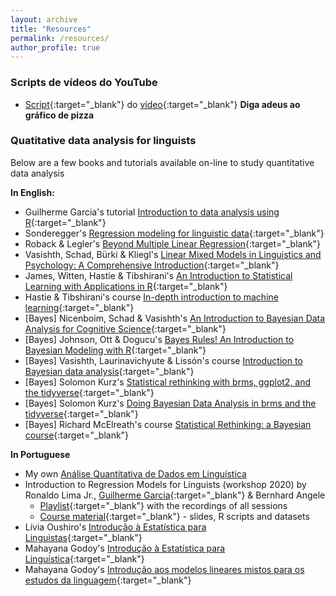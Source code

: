 ```yaml
---
layout: archive
title: "Resources"
permalink: /resources/
author_profile: true
---
```


### Scripts de vídeos do YouTube

- [Script](/files/RScripts/pizza.R.pdf){:target="_blank"} do [vídeo](https://youtu.be/3-FxBB2pap4){:target="_blank"} **Diga adeus ao gráfico de pizza**

### Quatitative data analysis for linguists

Below are a few books and tutorials available on-line to study quantitative data analysis

**In English:**

- Guilherme Garcia's tutorial [Introduction to data analysis using R](https://guilhermegarcia.github.io/rWorkshop/garcia_rWorkshop_complete.html){:target="_blank"}
- Sonderegger's [Regression modeling for linguistic data](https://osf.io/pnumg/){:target="_blank"}
- Roback & Legler's [Beyond Multiple Linear Regression](https://bookdown.org/roback/bookdown-BeyondMLR/){:target="_blank"}
- Vasishth, Schad, Bürki & Kliegl's [Linear Mixed Models in Linguistics and Psychology: A Comprehensive Introduction](https://vasishth.github.io/Freq_CogSci/){:target="_blank"}
- James, Witten, Hastie & Tibshirani's [An Introduction to Statistical Learning with Applications in R](https://www.statlearning.com){:target="_blank"}
- Hastie & Tibshirani's course [In-depth introduction to machine learning](https://www.dataschool.io/15-hours-of-expert-machine-learning-videos/){:target="_blank"}
- [Bayes] Nicenboim, Schad & Vasishth's [An Introduction to Bayesian Data Analysis for Cognitive Science](https://vasishth.github.io/bayescogsci/book/){:target="_blank"}
- [Bayes] Johnson, Ott & Dogucu's [Bayes Rules! An Introduction to Bayesian Modeling with R](https://www.bayesrulesbook.com){:target="_blank"}
- [Bayes] Vasishth, Laurinavichyute & Lissón's course [Introduction to Bayesian data analysis](https://vasishth.github.io/IntroBayesSMLP2021/){:target="_blank"}
- [Bayes] Solomon Kurz's [Statistical rethinking with brms, ggplot2, and the tidyverse](https://bookdown.org/content/4857/){:target="_blank"}
- [Bayes] Solomon Kurz's [Doing Bayesian Data Analysis in brms and the tidyverse](https://bookdown.org/content/3686/){:target="_blank"}
- [Bayes] Richard McElreath's course [Statistical Rethinking: a Bayesian course](https://github.com/rmcelreath/stat_rethinking_2020){:target="_blank"}


**In Portuguese**

- My own [Análise Quantitativa de Dados em Linguística](https://ronaldolimajr.github.io/quant-data-analysis) 
- Introduction to Regression Models for Linguists (workshop 2020) by Ronaldo Lima Jr., [Guilherme Garcia](https://guilhermegarcia.github.io){:target="_blank"} & Bernhard Angele
  - [Playlist](https://www.youtube.com/playlist?list=PL3Qku9eEGkK1TF274nuIva85i4RaeIvOw){:target="_blank"} with the recordings of all sessions
  - [Course material](https://www.dropbox.com/sh/h6w3qmoygq9hirf/AADxyv5YgrEO_0JJJaH4ZRhEa?dl=0){:target="_blank"} - slides, R scripts and datasets
- Lívia Oushiro's [Introdução à Estatística para Linguistas](https://rpubs.com/oushiro/iel){:target="_blank"}
- Mahayana Godoy's [Introdução à Estatística para Linguística](https://github.com/mahayanag/intro_estatistica_linguistica#readme){:target="_blank"}
- Mahayana Godoy's [Introdução aos modelos lineares mistos para os estudos da linguagem](https://mahayana.me/mlm/){:target="_blank"}